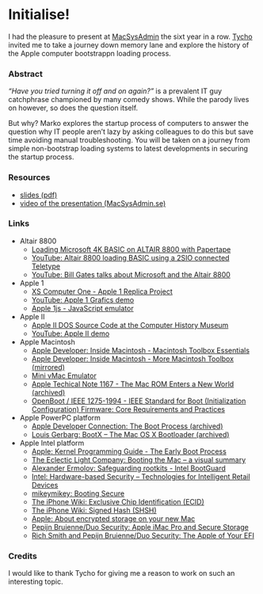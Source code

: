 # Initialise!

I had the pleasure to present at [MacSysAdmin](http://macsysadmin.se/2018/Home.html) the sixt year in a row. [Tycho](https://twitter.com/tychosjogren) invited me to take a journey down memory lane and explore the history of the Apple computer bootstrappn loading process.

### Abstract

*“Have you tried turning it off and on again?”* is a prevalent IT guy catchphrase championed by many comedy shows. While the parody lives on however, so does the question itself. 

But why? Marko explores the startup process of computers to answer the question why IT people aren’t lazy by asking colleagues to do this but save time avoiding manual troubleshooting. You will be taken on a journey from simple non-bootstrap loading systems to latest developments in securing the startup process.

### Resources

 * [slides (pdf)](https://github.com/mjung/publications/raw/master/2018-10-03_MacSysAdmin_Initialise/2018-10-03_MacSysAdmin_Initialise-Marko_Jung.pdf)
 * [video of the presentation (MacSysAdmin.se)](http://docs.macsysadmin.se/2018/video/Day2Session7.mp4)

### Links

* Altair 8800
	* [Loading Microsoft 4K BASIC on ALTAIR 8800 with Papertape](http://just8bits.blogspot.com/2017/03/doing-it-in-less-than-bill-gates.html)
	* [YouTube: Altair 8800 loading BASIC using a 2SIO connected Teletype](https://www.youtube.com/watch?v=qv5b1Xowxdk)
	* [YouTube: Bill Gates talks about Microsoft and the Altair 8800](https://www.youtube.com/watch?v=pqAg0GJLPGk&t=3m10s)
* Apple 1
   * [XS Computer One - Apple 1 Replica Project](https://github.com/macmade/XS-Computer-One/)
   * [YouTube: Apple 1 Grafics demo](https://www.youtube.com/watch?v=4l8i_xOBTPg&t=5m07s)
   * [Apple 1js - JavaScript emulator](https://www.scullinsteel.com/apple1/)
* Apple II
   * [Apple II DOS Source Code at the Computer History Museum](http://www.computerhistory.org/atchm/apple-ii-dos-source-code/)
   * [YouTube: Apple II demo](https://www.youtube.com/watch?v=CxJwy8NsXFs)
* Apple Macintosh
	* [Apple Developer: Inside Macintosh - Macintosh Toolbox Essentials](https://developer.apple.com/library/archive/documentation/mac/pdf/MacintoshToolboxEssentials.pdf)
 	* [Apple Developer: Inside Macintosh - More Macintosh Toolbox (mirrored)](http://mirror.informatimago.com/next/developer.apple.com/documentation/mac/pdf/MoreMacintoshToolbox.pdf)
	* [Mini vMac Emulator](https://www.gryphel.com/c/minivmac/screens/index.html)
	* [Apple Techical Note 1167 - The Mac ROM Enters a New World (archived)](https://web.archive.org/web/20010413153004/http://developer.apple.com:80/technotes/tn/tn1167.html)
	* [OpenBoot / IEEE 1275-1994 - IEEE Standard for Boot (Initialization Configuration) Firmware: Core Requirements and Practices](https://standards.ieee.org/standard/1275-1994.html)
* Apple PowerPC platform
	* [Apple Developer Connection: The Boot Process (archived)](https://web.archive.org/web/20080706145146/http://developer.apple.com/documentation/MacOSX/Conceptual/BPSystemStartup/Articles/BootProcess.html#//apple_ref/doc/uid/20002130-115736-TPXREF104)
 	* [Louis Gerbarg: BootX – The Mac OS X Bootloader (archived)](https://web.archive.org/web/20070309142504/http://www.cs.rpi.edu/~gerbal/BootX.pdf)
* Apple Intel platform
	* [Apple: Kernel Programming Guide - The Early Boot Process](https://developer.apple.com/library/archive/documentation/Darwin/Conceptual/KernelProgramming/booting/booting.html)
	* [The Eclectic Light Company: Booting the Mac – a visual summary](https://eclecticlight.co/2018/08/25/booting-the-mac-visual-summary/)
	* [Alexander Ermolov: Safeguarding rootkits - Intel BootGuard](https://2016.zeronights.ru/wp-content/uploads/2017/03/Intel-BootGuard.pdf)
	* [Intel: Hardware-based Security – Technologies for Intelligent Retail Devices](https://www.intel.com/content/dam/www/public/us/en/documents/white-papers/security-technologies-4th-gen-core-retail-paper.pdf)
	* [mikeymikey: Booting Secure](http://michaellynn.github.io/2018/07/27/booting-secure/)
	* [The iPhone Wiki: Exclusive Chip Identification (ECID)](https://www.theiphonewiki.com/wiki/ECID)
	* [The iPhone Wiki: Signed Hash (SHSH)](https://www.theiphonewiki.com/wiki/SHSH)
	* [Apple: About encrypted storage on your new Mac](https://support.apple.com/en-us/HT208344)
	* [Pepijn Bruienne/Duo Security: Apple iMac Pro and Secure Storage](https://duo.com/blog/apple-imac-pro-and-secure-storage)
	* [Rich Smith and Pepijn Bruienne/Duo Security: The Apple of Your EFI](https://duo.com/assets/ebooks/Duo-Labs-The-Apple-of-Your-EFI.pdf)

### Credits

I would like to thank Tycho for giving me a reason to work on such an interesting topic. 
